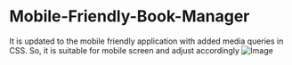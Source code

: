 # Mobile-Friendly-Book-Manager
It is updated to the mobile friendly application with added media queries in CSS. So, it is suitable for mobile screen and adjust accordingly
![Image](https://github.com/user-attachments/assets/c4d35b70-619a-43ba-bcda-fa8f75e58aac)
